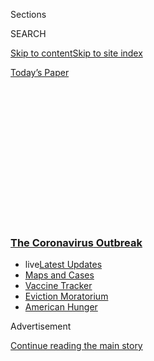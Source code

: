 <div id="app">

<div>

<div>

<div>

<div class="NYTAppHideMasthead css-1q2w90k e1suatyy0">

<div class="section css-ui9rw0 e1suatyy2">

<div class="css-eph4ug er09x8g0">

<div class="css-6n7j50">

</div>

<span class="css-1dv1kvn">Sections</span>

<div class="css-10488qs">

<span class="css-1dv1kvn">SEARCH</span>

</div>

[Skip to content](#site-content)[Skip to site
index](#site-index)

</div>

<div class="css-10698na e1huz5gh0">

</div>

</div>

<div id="masthead-bar-one" class="section hasLinks css-15hmgas e1csuq9d3">

<div class="css-uqyvli e1csuq9d0">

</div>

<div class="css-1uqjmks e1csuq9d1">

</div>

<div class="css-9e9ivx">

[](https://myaccount.nytimes3xbfgragh.onion/auth/login?response_type=cookie&client_id=vi)

</div>

<div class="css-1bvtpon e1csuq9d2">

[Today’s
Paper](https://www.nytimes3xbfgragh.onion/section/todayspaper)

</div>

</div>

</div>

</div>

<div data-aria-hidden="false">

<div id="site-content" data-role="main">

<div>

<div class="css-1aor85t" style="opacity:0.000000001;z-index:-1;visibility:hidden">

<div class="css-1hqnpie">

<div class="css-epjblv">

<span class="css-100wwgy">Eight Photographers’ Pictures From
Isolation</span>

</div>

<div class="css-k008qs">

<div class="css-o5pzib">

<span class="css-18z7m18"></span>

<div>

</div>

</div>

<span class="css-1n6z4y">https://nyti.ms/3aI8oww</span>

<div class="css-1705lsu">

<div class="css-4xjgmj">

<div class="css-4skfbu" data-role="toolbar" data-aria-label="Social Media Share buttons, Save button, and Comments Panel with current comment count" data-testid="share-tools">

  - 
  - 
  - 
  - 
    
    <div class="css-6n7j50">
    
    </div>

  - 

</div>

</div>

</div>

</div>

</div>

</div>

<div class="css-13pd83m">

<div class="css-l9svim">

### [<span class="css-pa1jbp"><span class="css-1rxm0ex">The Coronavirus</span><span class="css-1rxm0ex"> Outbreak</span></span>](https://www.nytimes3xbfgragh.onion/news-event/coronavirus?name=styln-coronavirus-national&region=TOP_BANNER&block=storyline_menu_recirc&action=click&pgtype=Article&impression_id=f7604420-f278-11ea-9a9f-018759a6103d&variant=undefined)

  - <span class="css-ousu42"><span class="css-12clwdu">live</span>[Latest
    Updates](https://www.nytimes3xbfgragh.onion/2020/09/08/world/covid-19-coronavirus.html?name=styln-coronavirus-national&region=TOP_BANNER&block=storyline_menu_recirc&action=click&pgtype=Article&impression_id=f7604421-f278-11ea-9a9f-018759a6103d&variant=undefined)</span>
  - <span class="css-ousu42">[Maps and
    Cases](https://www.nytimes3xbfgragh.onion/interactive/2020/us/coronavirus-us-cases.html?name=styln-coronavirus-national&region=TOP_BANNER&block=storyline_menu_recirc&action=click&pgtype=Article&impression_id=f7604422-f278-11ea-9a9f-018759a6103d&variant=undefined)</span>
  - <span class="css-ousu42">[Vaccine
    Tracker](https://www.nytimes3xbfgragh.onion/interactive/2020/science/coronavirus-vaccine-tracker.html?name=styln-coronavirus-national&region=TOP_BANNER&block=storyline_menu_recirc&action=click&pgtype=Article&impression_id=f7604423-f278-11ea-9a9f-018759a6103d&variant=undefined)</span>
  - <span class="css-ousu42">[Eviction
    Moratorium](https://www.nytimes3xbfgragh.onion/2020/09/02/your-money/eviction-moratorium-covid.html?name=styln-coronavirus-national&region=TOP_BANNER&block=storyline_menu_recirc&action=click&pgtype=Article&impression_id=f7604424-f278-11ea-9a9f-018759a6103d&variant=undefined)</span>
  - <span class="css-ousu42">[American
    Hunger](https://www.nytimes3xbfgragh.onion/interactive/2020/09/02/magazine/food-insecurity-hunger-us.html?name=styln-coronavirus-national&region=TOP_BANNER&block=storyline_menu_recirc&action=click&pgtype=Article&impression_id=f7606b30-f278-11ea-9a9f-018759a6103d&variant=undefined)</span>

</div>

</div>

<div id="top-wrapper" class="css-1sy8kpn">

<div id="top-slug" class="css-l9onyx">

Advertisement

</div>

[Continue reading the main
story](#after-top)

<div class="ad top-wrapper" style="text-align:center;height:100%;display:block;min-height:250px">

<div id="top" class="place-ad" data-position="top" data-size-key="top">

</div>

</div>

<div id="after-top">

</div>

</div>

<div>

<div id="sponsor-wrapper" class="css-1hyfx7x">

<div id="sponsor-slug" class="css-19vbshk">

Supported by

</div>

[Continue reading the main
story](#after-sponsor)

<div id="sponsor" class="ad sponsor-wrapper" style="text-align:center;height:100%;display:block">

</div>

<div id="after-sponsor">

</div>

</div>

<div class="css-186x18t">

</div>

<div class="css-1vkm6nb ehdk2mb0">

# Eight Photographers’ Pictures From Isolation

</div>

Joel Meyerowitz, Renée Cox, Asako Narahashi and more share visual
diaries of the present moment.

<div class="css-79elbk" data-testid="photoviewer-wrapper">

<div class="css-z3e15g" data-testid="photoviewer-wrapper-hidden">

</div>

<div class="css-1a48zt4 ehw59r15" data-testid="photoviewer-children">

![<span class="css-1l9o2ey e13ogyst0" data-aria-hidden="true">In the
recent weeks and months, the photographers whose work is shown here have
captured moments of connection and self-reflection, as well as evidence
of the enduring power of
nature.</span><span class="css-1nlbvxy e1z0qqy90" itemprop="copyrightHolder"><span class="css-1ly73wi e1tej78p0">Credit...</span><span><span>Clockwise
from top left: Renée Cox; Richard Mosse; Wayne Lawrence; © Asako
Narahashi; Domingo Milella; © Hitoshi Fugo, courtesy of Miyako Yoshinaga
Gallery; © Joel Meyerowitz, courtesy Howard Greenberg Gallery; Alec
Soth</span></span></span>](https://static01.graylady3jvrrxbe.onion/images/2020/04/17/t-magazine/art/17tmag-photog-project-slide-JNQA/17tmag-photog-project-slide-JNQA-articleLarge.jpg?quality=75&auto=webp&disable=upscale)

</div>

</div>

<div class="css-18e8msd">

<div class="css-vp77d3 epjyd6m0">

<div class="css-1baulvz">

By <span class="css-1baulvz last-byline" itemprop="name">Meara
Sharma</span>

</div>

</div>

  - 
    
    <div class="css-nv7ky2 e16638kd2">
    
    April 29,
    2020
    
    </div>

  - 
    
    <div class="css-4xjgmj">
    
    <div class="css-d8bdto" data-role="toolbar" data-aria-label="Social Media Share buttons, Save button, and Comments Panel with current comment count" data-testid="share-tools">
    
      - 
      - 
      - 
      - 
        
        <div class="css-6n7j50">
        
        </div>
    
      - 
    
    </div>
    
    </div>

</div>

</div>

<div class="section meteredContent css-1r7ky0e" name="articleBody" itemprop="articleBody">

<div class="css-1fanzo5 StoryBodyCompanionColumn">

<div class="css-53u6y8">

“Like a high-strung racehorse who needs extra weight in her saddle pad,
I like a handicap and relish the aesthetic challenge posed by the
limitations of the ordinary,” writes the photographer Sally Mann in her
memoir, “[Hold
Still](https://www.hachettebookgroup.com/titles/sally-mann/hold-still/9780316247757/)”
(2015). In our stilled, stalled time, her words ring especially true.
Here we all are, burdened by untold fears, forced to make do, to
essentialize, to improvise. And also, within all of this, to open our
eyes and attend to new possibilities.

Of course, attention is the linchpin of image-making, and so T asked a
number of photographers, many of whom typically derive inspiration from
the wider world, how they are approaching this newfound intimacy with
the ordinary, and to share what they have invented within it. Some
relayed mystical encounters with nature and the animal world: Domingo
Milella discovered ancient symbols on the rugged outskirts of Bari,
Italy; [Richard
Mosse](http://www.richardmosse.com/projects/incoming#home) communed with
the craggy topography of the Burren landscape in Ireland; [Asako
Narahashi](http://03fotos.com/asako-narahashi/), in Japan, found solace
alongside a rescued cat. On the Caribbean island of St. Kitts, [Wayne
Lawrence](http://waynelawrenceonline.com/) embraced proximity to family
and the lush surroundings, while in wintry Minnesota, [Alec
Soth](https://alecsoth.com/photography/) gave in to distance by
chronicling his neighborhood through a pair of binoculars, capturing the
feeling of being at once near and far, sheltered and susceptible.

</div>

</div>

<div>

</div>

<div class="css-1fanzo5 StoryBodyCompanionColumn">

<div class="css-53u6y8">

Others have found ongoing projects imbued with fresh relevance. For his
series “Chance and Necessity,” Hitoshi Fugo captured the drama and
beauty of everyday mishaps in his Tokyo kitchen. On the beaches of Long
Island, [Renée Cox](https://www.reneecox.org/) considered the
multiplicity of the self in this moment of collective inwardness. So,
too, did [Joel Meyerowitz](https://www.joelmeyerowitz.com/), who began a
daily ritual of self-portraiture at the start of the year, and for whom
the act of facing oneself honestly is a kind of celebration.

</div>

</div>

<div class="css-1fanzo5 StoryBodyCompanionColumn">

<div class="css-53u6y8">

Indeed, the wide-ranging images here acknowledge but don’t limit
themselves to melancholy; rather, they hold intrigue, affirmation and
even delight, reminding us that, as Meyerowitz says, photography is a
hopeful art form, an act of “saying yes,” of staying awake to the world
— which, as the pandemic continues to push us into retreat, is as
vital a task as ever.

*Quotes have been edited and condensed.*

-----

### <span>Joel Meyerowitz  
Pictures taken in London</span>

</div>

</div>

<div class="css-79elbk" data-testid="photoviewer-wrapper">

<div class="css-z3e15g" data-testid="photoviewer-wrapper-hidden">

</div>

<div class="css-1a48zt4 ehw59r15" data-testid="photoviewer-children">

![<span class="css-1l9o2ey e13ogyst0" data-aria-hidden="true">“March 23,
2020.”</span><span class="css-1nlbvxy e1z0qqy90" itemprop="copyrightHolder"><span class="css-1ly73wi e1tej78p0">Credit...</span><span>©
Joel Meyerowitz, courtesy of Howard Greenberg
Gallery</span></span>](https://static01.graylady3jvrrxbe.onion/images/2020/04/17/t-magazine/art/17tmag-photog-project-slide-XKNK/17tmag-photog-project-slide-XKNK-articleLarge.jpg?quality=75&auto=webp&disable=upscale)

</div>

</div>

<div class="css-1fanzo5 StoryBodyCompanionColumn">

<div class="css-53u6y8">

On New Year’s Day, I thought, “What could I do this year that would be a
challenge?” I’d never really done self-portraits, so I decided to take
one a day, every day, for a year. Most of the time, if you do a
self-portrait, you take one or two or 10. And very often people try to
make themselves look as attractive as can be. But I want to leave my ego
at the door and see myself at the age that I am, looking the way that I
look — I realize I’m not the dashing street photographer I once was. And
I’m trying to add risky components so that the work remains chancey and
even provocative. I want the picture to be somewhat out of control and
clumsy or rude or
careless.

</div>

</div>

<div class="css-79elbk" data-testid="photoviewer-wrapper">

<div class="css-z3e15g" data-testid="photoviewer-wrapper-hidden">

</div>

<div class="css-1a48zt4 ehw59r15" data-testid="photoviewer-children">

<div class="css-1xdhyk6 erfvjey0">

<span class="css-1ly73wi e1tej78p0">Image</span>

<div class="css-zjzyr8">

<div data-testid="lazyimage-container" style="height:257.77777777777777px">

</div>

</div>

</div>

<span class="css-1l9o2ey e13ogyst0" data-aria-hidden="true">“January 14,
2020.”</span><span class="css-1nlbvxy e1z0qqy90" itemprop="copyrightHolder"><span class="css-1ly73wi e1tej78p0">Credit...</span><span>©
Joel Meyerowitz, courtesy of Howard Greenberg Gallery</span></span>

</div>

</div>

<div class="css-1fanzo5 StoryBodyCompanionColumn">

<div class="css-53u6y8">

The Leicas I use have a 12-second timer, so you can set up the frame and
then live in it doing what you’re doing: chopping vegetables, dining
with someone, polishing your shoes, who knows. It’s as if I have a
live-in personal photographer doing a story on my life, but here the
camera is capturing all the moments that someone else couldn’t, like
when I’m in the shower, when I’m taking a bath with my wife. I find a
lot of the pictures I make are of me looking. Because that’s what my
life has been. In one photograph, I was lying on the floor doing my
stretches, and I looked up and saw a plaster circle on the ceiling. And
I thought, “Suppose the camera was where I am now, looking at me looking
up at that
circle.”

</div>

</div>

<div class="css-79elbk" data-testid="photoviewer-wrapper">

<div class="css-z3e15g" data-testid="photoviewer-wrapper-hidden">

</div>

<div class="css-1a48zt4 ehw59r15" data-testid="photoviewer-children">

<div class="css-1xdhyk6 erfvjey0">

<span class="css-1ly73wi e1tej78p0">Image</span>

<div class="css-zjzyr8">

<div data-testid="lazyimage-container" style="height:257.77777777777777px">

</div>

</div>

</div>

<span class="css-1l9o2ey e13ogyst0" data-aria-hidden="true">“March 3,
2020.”</span><span class="css-1nlbvxy e1z0qqy90" itemprop="copyrightHolder"><span class="css-1ly73wi e1tej78p0">Credit...</span><span>©
Joel Meyerowitz, courtesy of Howard Greenberg Gallery</span></span>

</div>

</div>

<div class="css-1fanzo5 StoryBodyCompanionColumn">

<div class="css-53u6y8">

When I started the project, I could work in crowds. But now, my cast of
characters is me, myself, and I … and my wife, Maggie. So that’s four of
us. And the question is how to keep it interesting, especially in a
small apartment. One of the pictures I made on the street while we were
taking a walk. I passed someone’s house and a flower was on the little
pedestal at the entranceway. I walked over and my shadow fell over it,
and the flower was where my heart
is.

</div>

</div>

<div class="css-79elbk" data-testid="photoviewer-wrapper">

<div class="css-z3e15g" data-testid="photoviewer-wrapper-hidden">

</div>

<div class="css-1a48zt4 ehw59r15" data-testid="photoviewer-children">

<div class="css-1xdhyk6 erfvjey0">

<span class="css-1ly73wi e1tej78p0">Image</span>

<div class="css-zjzyr8">

<div data-testid="lazyimage-container" style="height:257.77777777777777px">

</div>

</div>

</div>

<span class="css-1l9o2ey e13ogyst0" data-aria-hidden="true">“January 21,
2020.”</span><span class="css-1nlbvxy e1z0qqy90" itemprop="copyrightHolder"><span class="css-1ly73wi e1tej78p0">Credit...</span><span>©
Joel Meyerowitz, courtesy of Howard Greenberg Gallery</span></span>

</div>

</div>

<div class="css-1fanzo5 StoryBodyCompanionColumn">

<div class="css-53u6y8">

I’m 82 years old, and I’m in that vulnerable group. Plus, I have a
compromised respiratory system because after 9/11, I spent nine months
taking pictures at ground zero. Many painters start painting the four
seasons, or decaying fruit and flowers, in their later years. I’m
looking at themes of life, aging and death here — *this is what you look
like now, this is what you’re stuck with* — but trying to have fun
within the limitations. I’m willing to be the fool, in a sense, in my
own story line. Whatever comes to mind, I’ll try it. It’s actually very
optimistic. I’ve always felt that photography is a positive art form.
Every time I press a button on the camera, I’m saying yes to something I
saw, something that woke me up. Even in the face of disasters and
plagues, one has to look for the positive qualities that give us the
energy to
continue.

</div>

</div>

<div class="css-79elbk" data-testid="photoviewer-wrapper">

<div class="css-z3e15g" data-testid="photoviewer-wrapper-hidden">

</div>

<div class="css-1a48zt4 ehw59r15" data-testid="photoviewer-children">

<div class="css-1xdhyk6 erfvjey0">

<span class="css-1ly73wi e1tej78p0">Image</span>

<div class="css-zjzyr8">

<div data-testid="lazyimage-container" style="height:257.77777777777777px">

</div>

</div>

</div>

<span class="css-1l9o2ey e13ogyst0" data-aria-hidden="true">“March 31,
2020.”</span><span class="css-1nlbvxy e1z0qqy90" itemprop="copyrightHolder"><span class="css-1ly73wi e1tej78p0">Credit...</span><span>©
Joel Meyerowitz, courtesy of Howard Greenberg Gallery</span></span>

</div>

</div>

<div class="css-79elbk" data-testid="photoviewer-wrapper">

<div class="css-z3e15g" data-testid="photoviewer-wrapper-hidden">

</div>

<div class="css-1a48zt4 ehw59r15" data-testid="photoviewer-children">

<div class="css-1xdhyk6 erfvjey0">

<span class="css-1ly73wi e1tej78p0">Image</span>

<div class="css-zjzyr8">

<div data-testid="lazyimage-container" style="height:580px">

</div>

</div>

</div>

<span class="css-1l9o2ey e13ogyst0" data-aria-hidden="true">“April 3,
2020.”</span><span class="css-1nlbvxy e1z0qqy90" itemprop="copyrightHolder"><span class="css-1ly73wi e1tej78p0">Credit...</span><span>©
Joel Meyerowitz, courtesy of Howard Greenberg
Gallery</span></span>

</div>

</div>

<div class="css-1fanzo5 StoryBodyCompanionColumn">

<div class="css-53u6y8">

-----

</div>

</div>

<div class="css-1fanzo5 StoryBodyCompanionColumn">

<div class="css-53u6y8">

### <span>**Alec Soth**  
**Pictures taken in Minneapolis, Minn.**</span>

</div>

</div>

<div class="css-79elbk" data-testid="photoviewer-wrapper">

<div class="css-z3e15g" data-testid="photoviewer-wrapper-hidden">

</div>

<div class="css-1a48zt4 ehw59r15" data-testid="photoviewer-children">

<div class="css-1xdhyk6 erfvjey0">

<span class="css-1ly73wi e1tej78p0">Image</span>

<div class="css-zjzyr8">

<div data-testid="lazyimage-container" style="height:483.33333333333326px">

</div>

</div>

</div>

<span class="css-1l9o2ey e13ogyst0" data-aria-hidden="true">“Untitled.”</span><span class="css-1nlbvxy e1z0qqy90" itemprop="copyrightHolder"><span class="css-1ly73wi e1tej78p0">Credit...</span><span>Alec
Soth</span></span>

</div>

</div>

<div class="css-1fanzo5 StoryBodyCompanionColumn">

<div class="css-53u6y8">

I’m at home with two kids and my wife and many animals: two dogs, three
cats, an iguana and a hamster. I couldn’t pick up a real camera to take
pictures, because that felt too much like being a real photographer. I
didn’t want to give it that sense of authority. I was just kind of
overwhelmed, and I’m not a photographer who runs toward crisis. But I
had this memory of using binoculars on a safari a few years ago. I found
that looking through them renders space really beautifully — it makes
faraway things close but in a peculiar way. On a whim, I put my iPhone
up to the binoculars and started taking pictures. It’s clumsy and really
hard to do — the power of binoculars is not as strong as most telephoto
lenses on a camera — but I kind of enjoyed the game of
it.

</div>

</div>

<div class="css-79elbk" data-testid="photoviewer-wrapper">

<div class="css-z3e15g" data-testid="photoviewer-wrapper-hidden">

</div>

<div class="css-1a48zt4 ehw59r15" data-testid="photoviewer-children">

<div class="css-1xdhyk6 erfvjey0">

<span class="css-1ly73wi e1tej78p0">Image</span>

<div class="css-zjzyr8">

<div data-testid="lazyimage-container" style="height:483.33333333333326px">

</div>

</div>

</div>

<span class="css-1l9o2ey e13ogyst0" data-aria-hidden="true">“Untitled.”</span><span class="css-1nlbvxy e1z0qqy90" itemprop="copyrightHolder"><span class="css-1ly73wi e1tej78p0">Credit...</span><span>Alec
Soth</span></span>

</div>

</div>

<div class="css-1fanzo5 StoryBodyCompanionColumn">

<div class="css-53u6y8">

So I pulled out those same binoculars and drove around in the bubble of
my minivan looking for signs of life. Nowadays, it feels like everything
is seen through panes of glass. Binoculars have multiple layers of
glass, and I shot these pictures through the added layer on the iPhone,
as well as through the car windows. So, distance, distance,
distance.

</div>

</div>

<div class="css-a7yk8a e73j0it0">

<div class="css-1xdhyk6 erfvjey0">

<span class="css-1ly73wi e1tej78p0">Image</span>

<div class="css-zjzyr8">

<div data-testid="lazyimage-container" style="height:483.33333333333326px">

</div>

</div>

</div>

<span class="css-1l9o2ey e13ogyst0" data-aria-hidden="true">“Untitled.”</span><span class="css-1nlbvxy e1z0qqy90" itemprop="copyrightHolder"><span class="css-1ly73wi e1tej78p0">Credit...</span><span>Alec
Soth</span></span>

<div class="css-1xdhyk6 erfvjey0">

<span class="css-1ly73wi e1tej78p0">Image</span>

<div class="css-zjzyr8">

<div data-testid="lazyimage-container" style="height:483.33333333333326px">

</div>

</div>

</div>

<span class="css-1l9o2ey e13ogyst0" data-aria-hidden="true">“Untitled.”</span><span class="css-1nlbvxy e1z0qqy90" itemprop="copyrightHolder"><span class="css-1ly73wi e1tej78p0">Credit...</span><span>Alec
Soth</span></span>

</div>

<div class="css-1fanzo5 StoryBodyCompanionColumn">

<div class="css-53u6y8">

The picture of the house with the arched window has this lens
aberration. I like how the bubble’s colors are similar to those of the
fabric hanging in the window. It’s one of those beautiful accidents. The
very stalker-ish photo of the guy in the window was hard to do
technically, because of the binoculars and the low light and the need
for the guy to stay
still.

</div>

</div>

<div class="css-79elbk" data-testid="photoviewer-wrapper">

<div class="css-z3e15g" data-testid="photoviewer-wrapper-hidden">

</div>

<div class="css-1a48zt4 ehw59r15" data-testid="photoviewer-children">

<div class="css-1xdhyk6 erfvjey0">

<span class="css-1ly73wi e1tej78p0">Image</span>

<div class="css-zjzyr8">

<div data-testid="lazyimage-container" style="height:483.33333333333326px">

</div>

</div>

</div>

<span class="css-1l9o2ey e13ogyst0" data-aria-hidden="true">“Untitled.”</span><span class="css-1nlbvxy e1z0qqy90" itemprop="copyrightHolder"><span class="css-1ly73wi e1tej78p0">Credit...</span><span>Alec
Soth</span></span>

</div>

</div>

<div class="css-1fanzo5 StoryBodyCompanionColumn">

<div class="css-53u6y8">

My photography has always been about social distance, in a way. Social
awkwardness, social distance, all of those things. I’ve always thought
about this in terms of the lens, that this piece of glass is separating
me and protecting me in some ways from the world. The thing I’m trying
to process now relates to the larger ethical meaning of being a
photographer. I’m always conflicted about using people as fodder for my
artistic pursuits. And this idea of traveling great distances, driving
all over, using gas, flying places, and spreading things — is that
really the best way to be in the world? That’s partly why I admire
photographers who make work at home and teach us how to be observant of
our own lives. What will it mean for me to be an ethical photographer in
whatever new world comes out of
this?

<div id="NYT_MAIN_CONTENT_1_REGION" class="css-9tf9ac">

<div>

<div id="styln-covid-updates-world" class="section interactive-content interactive-size-medium css-1ftcdic">

<div class="css-17ih8de interactive-body">

<div id="styln-briefing-block" data-asset-id="QXJ0aWNsZTpueXQ6Ly9hcnRpY2xlLzczNDIwODc0LTQ1NGYtNTQ4Ny1hYzExLTM0Mzg2ODUxZDI3ZA==">

<div class="briefing-block-header-section">

# [Latest Updates: The Coronavirus Outbreak](https://www.nytimes3xbfgragh.onion/2020/09/08/world/covid-19-coronavirus.html?action=click&pgtype=Article&state=default&region=MAIN_CONTENT_1&context=storylines_live_updates)

<div class="briefing-block-ts">

Updated 2020-09-09T08:22:37.235Z

</div>

</div>

  - [AstraZeneca halts a vaccine trial to investigate a participant’s
    illness.](https://www.nytimes3xbfgragh.onion/2020/09/08/world/covid-19-coronavirus.html?action=click&pgtype=Article&state=default&region=MAIN_CONTENT_1&context=storylines_live_updates#link-313b443d)
  - [Facing a surge in cases, Britain plans to limit most gatherings to
    six
    people.](https://www.nytimes3xbfgragh.onion/2020/09/08/world/covid-19-coronavirus.html?action=click&pgtype=Article&state=default&region=MAIN_CONTENT_1&context=storylines_live_updates#link-4438dd7)
  - [Nine drugmakers pledge to thoroughly vet any coronavirus
    vaccine.](https://www.nytimes3xbfgragh.onion/2020/09/08/world/covid-19-coronavirus.html?action=click&pgtype=Article&state=default&region=MAIN_CONTENT_1&context=storylines_live_updates#link-679303d7)

<div class="briefing-block-footer">

<div class="briefing-block-footer-meta">

[See more
updates](https://www.nytimes3xbfgragh.onion/2020/09/08/world/covid-19-coronavirus.html?action=click&pgtype=Article&state=default&region=MAIN_CONTENT_1&context=storylines_live_updates)

</div>

<div class="briefing-block-briefinglinks">

<span>More live coverage:</span>
[Markets](https://www.nytimes3xbfgragh.onion/live/2020/09/08/business/stock-market-today-coronavirus?action=click&pgtype=Article&state=default&region=MAIN_CONTENT_1&context=storylines_live_updates)

</div>

</div>

</div>

</div>

</div>

</div>

</div>

-----

### <span>Renée Cox  
Pictures taken in and around Amagansett, N.Y.</span>

</div>

</div>

<div class="css-79elbk" data-testid="photoviewer-wrapper">

<div class="css-z3e15g" data-testid="photoviewer-wrapper-hidden">

</div>

<div class="css-1a48zt4 ehw59r15" data-testid="photoviewer-children">

<div class="css-1xdhyk6 erfvjey0">

<span class="css-1ly73wi e1tej78p0">Image</span>

<div class="css-zjzyr8">

<div data-testid="lazyimage-container" style="height:290px">

</div>

</div>

</div>

<span class="css-1l9o2ey e13ogyst0" data-aria-hidden="true">Day 10:
“Distorted
Self-Portrait.”</span><span class="css-1nlbvxy e1z0qqy90" itemprop="copyrightHolder"><span class="css-1ly73wi e1tej78p0">Credit...</span><span>Renée
Cox</span></span>

</div>

</div>

<div class="css-1fanzo5 StoryBodyCompanionColumn">

<div class="css-53u6y8">

My house on Long Island is in the woods, and I’m seeing vitality: giant
wild turkeys in abundance, deer in herds who just don’t care. Nature
takes back very
quickly.

</div>

</div>

<div class="css-79elbk" data-testid="photoviewer-wrapper">

<div class="css-z3e15g" data-testid="photoviewer-wrapper-hidden">

</div>

<div class="css-1a48zt4 ehw59r15" data-testid="photoviewer-children">

<div class="css-1xdhyk6 erfvjey0">

<span class="css-1ly73wi e1tej78p0">Image</span>

<div class="css-zjzyr8">

<div data-testid="lazyimage-container" style="height:320.9333333333333px">

</div>

</div>

</div>

<span class="css-1l9o2ey e13ogyst0" data-aria-hidden="true">Day 1: ”Me
Myself &
I.”</span><span class="css-1nlbvxy e1z0qqy90" itemprop="copyrightHolder"><span class="css-1ly73wi e1tej78p0">Credit...</span><span>Renée
Cox</span></span>

</div>

</div>

<div class="css-1fanzo5 StoryBodyCompanionColumn">

<div class="css-53u6y8">

With these photos, I was following a self-portraiture assignment I gave
to my students. I think this is a time when you can really explore
yourself, because you’re not going to be setting up shoots; you’re not
going to be working with other people. And that’s what I’ve been doing.
Being an artist has been my solace; it provides me with a certain degree
of therapy. I’m in my house with my family, but I can still get in my
car and drive to the lighthouse, take photographs on the beach. I might
see one other
person.

</div>

</div>

<div class="css-a7yk8a e73j0it0">

<div class="css-1xdhyk6 erfvjey0">

<span class="css-1ly73wi e1tej78p0">Image</span>

<div class="css-zjzyr8">

<div data-testid="lazyimage-container" style="height:515.5555555555555px">

</div>

</div>

</div>

<span class="css-1l9o2ey e13ogyst0" data-aria-hidden="true">Day 5:
“Shadmoor Tall
Grass.”</span><span class="css-1nlbvxy e1z0qqy90" itemprop="copyrightHolder"><span class="css-1ly73wi e1tej78p0">Credit...</span><span>Renée
Cox</span></span>

<div class="css-1xdhyk6 erfvjey0">

<span class="css-1ly73wi e1tej78p0">Image</span>

<div class="css-zjzyr8">

<div data-testid="lazyimage-container" style="height:515.5555555555555px">

</div>

</div>

</div>

<span class="css-1l9o2ey e13ogyst0" data-aria-hidden="true">Day 6:
“Lines in
Bath.”</span><span class="css-1nlbvxy e1z0qqy90" itemprop="copyrightHolder"><span class="css-1ly73wi e1tej78p0">Credit...</span><span>Renée
Cox</span></span>

</div>

<div class="css-1fanzo5 StoryBodyCompanionColumn">

<div class="css-53u6y8">

“Self-Portrait Rocks” was me in Montauk alone. It’s a composite, a
meditation. I was feeling almost buried, asking myself, “OK, what’s
next? ** How long are we here?” “Me, Myself & I” was initially shot in
the city, and then I manipulated it after coming out here. In my studio,
I’ve placed two mirrors at a 70-degree angle — an old photo carnival
trick. The image is a séance of sorts that draws on spirit photography
from the late 1800s. I was thinking about the idea of solitude but also
the question: Are we ever really alone? I hear people saying, “I’m
bored, I’m bored,” and I think, “It’s because you’re bored with
yourself.” You’ve got to learn to love yourself, to have a conversation
with
yourself.

</div>

</div>

<div class="css-a7yk8a e73j0it0">

<div class="css-1xdhyk6 erfvjey0">

<span class="css-1ly73wi e1tej78p0">Image</span>

<div class="css-zjzyr8">

<div data-testid="lazyimage-container" style="height:483.33333333333326px">

</div>

</div>

</div>

<span class="css-1l9o2ey e13ogyst0" data-aria-hidden="true">Day 11:
“Self-Portrait
Rocks.”</span><span class="css-1nlbvxy e1z0qqy90" itemprop="copyrightHolder"><span class="css-1ly73wi e1tej78p0">Credit...</span><span>Renée
Cox</span></span>

<div class="css-1xdhyk6 erfvjey0">

<span class="css-1ly73wi e1tej78p0">Image</span>

<div class="css-zjzyr8">

<div data-testid="lazyimage-container" style="height:483.33333333333326px">

</div>

</div>

</div>

<span class="css-1l9o2ey e13ogyst0" data-aria-hidden="true">Day 25:
“Covid-19 Neon
Self-Portrait.”</span><span class="css-1nlbvxy e1z0qqy90" itemprop="copyrightHolder"><span class="css-1ly73wi e1tej78p0">Credit...</span><span>Renée
Cox</span></span>

</div>

<div class="css-1fanzo5 StoryBodyCompanionColumn">

<div class="css-53u6y8">

“Covid-19 Neon Self-Portrait” is another composite. Once you start going
down this path of looking within, then hopefully some light gets shed.
I’m trying to be grounded in the present moment. As we get further
into the pandemic, that becomes a part of the message: Deal with this
now, as opposed to thinking about when it’s going to be over, or when
you can get back to what you were doing before. For all the control
freaks of the world, it must be pure hell, but I think the lesson to be
learned is: Wait a second, maybe give up that control. And what kind of
control are you seeking
anyway?

<div id="NYT_MAIN_CONTENT_2_REGION" class="css-9tf9ac">

<div>

</div>

</div>

-----

### <span>**Domingo Milella**  
**Pictures taken in Bari, Italy**</span>

</div>

</div>

<div class="css-79elbk" data-testid="photoviewer-wrapper">

<div class="css-z3e15g" data-testid="photoviewer-wrapper-hidden">

</div>

<div class="css-1a48zt4 ehw59r15" data-testid="photoviewer-children">

<div class="css-1xdhyk6 erfvjey0">

<span class="css-1ly73wi e1tej78p0">Image</span>

<div class="css-zjzyr8">

<div data-testid="lazyimage-container" style="height:290px">

</div>

</div>

</div>

<span class="css-1l9o2ey e13ogyst0" data-aria-hidden="true">“Untitled.”</span><span class="css-1nlbvxy e1z0qqy90" itemprop="copyrightHolder"><span class="css-1ly73wi e1tej78p0">Credit...</span><span>Domingo
Milella</span></span>

</div>

</div>

<div class="css-1fanzo5 StoryBodyCompanionColumn">

<div class="css-53u6y8">

This crisis feels like an archetypal call from the forest, the animals,
the place we inhabit. It is a very deeply ecological crisis, and I don’t
think we can separate the virus from what we’ve been doing in the
industrial age. If we keep talking about stock markets, I think we will
have failed to understand. The words “economic,” “ecological” and
“ecosystemic” all lead back to the Greek word *oikonomos*, and the
idea of home, the rules of the house. Perhaps, while confined, we can
rethink how the earth is also our home. And it’s not a private home but
a collective
one.

</div>

</div>

<div class="css-79elbk" data-testid="photoviewer-wrapper">

<div class="css-z3e15g" data-testid="photoviewer-wrapper-hidden">

</div>

<div class="css-1a48zt4 ehw59r15" data-testid="photoviewer-children">

<div class="css-1xdhyk6 erfvjey0">

<span class="css-1ly73wi e1tej78p0">Image</span>

<div class="css-zjzyr8">

<div data-testid="lazyimage-container" style="height:290px">

</div>

</div>

</div>

<span class="css-1l9o2ey e13ogyst0" data-aria-hidden="true">“Untitled.”</span><span class="css-1nlbvxy e1z0qqy90" itemprop="copyrightHolder"><span class="css-1ly73wi e1tej78p0">Credit...</span><span>Domingo
Milella</span></span>

</div>

</div>

<div class="css-1fanzo5 StoryBodyCompanionColumn">

<div class="css-53u6y8">

The virus, too, is that rare thing that puts us all in front of a
similar event. I think this is very powerful; there is something
religious about it, even. There are days I’m desperate and want to cry,
and others when I see the possibilities for harmony and for beauty and
art. I usually work with my big black box camera and camera obscura and
do not share images taken on my phone, as these were. But the moment of
crisis made me feel as though I had permission to focus on quotidian
elements. I’ve been in this suburban tower, which was built by my uncle
and is where I grew up, for 40 days already. My whole family is here, on
different levels — I’m on the 13th floor, my parents are on the 12th, my
cousin is on the 11th. Down below is a Pasolini-looking countryside,
with views of project housing, the Adriatic Sea, villas from the 1700s,
bunkers from World War II, olive trees, a railway and some junk from
previous
buildings.

</div>

</div>

<div class="css-79elbk" data-testid="photoviewer-wrapper">

<div class="css-z3e15g" data-testid="photoviewer-wrapper-hidden">

</div>

<div class="css-1a48zt4 ehw59r15" data-testid="photoviewer-children">

<div class="css-1xdhyk6 erfvjey0">

<span class="css-1ly73wi e1tej78p0">Image</span>

<div class="css-zjzyr8">

<div data-testid="lazyimage-container" style="height:290px">

</div>

</div>

</div>

<span class="css-1l9o2ey e13ogyst0" data-aria-hidden="true">“Untitled.”</span><span class="css-1nlbvxy e1z0qqy90" itemprop="copyrightHolder"><span class="css-1ly73wi e1tej78p0">Credit...</span><span>Domingo
Milella</span></span>

</div>

</div>

<div class="css-1fanzo5 StoryBodyCompanionColumn">

<div class="css-53u6y8">

The pictures I made are about being confined but also about being
resourceful in the way of a child, about looking at things with purity
and listening to the wind. Now, we have to re-challenge our imagination.
I took some pictures of a fig tree and some leaves. One day, on my way
to the tree, I met a very big black snake. It so happens that the night
before, I had taken out a skin of a different snake that I had in a
little box in my apartment. I put the skin next to a little puff of
white feather that had fallen off one of the peregrine falcons flying
by. I told my friend about all of this, and they sent me a picture from
the Middle Ages of Adam, Eve and a fig tree with a big snake wrapped
around it. Sometimes, when you stop and take time to meet a snake or
follow the flight of a falcon, something magical starts to
happen.

</div>

</div>

<div class="css-79elbk" data-testid="photoviewer-wrapper">

<div class="css-z3e15g" data-testid="photoviewer-wrapper-hidden">

</div>

<div class="css-1a48zt4 ehw59r15" data-testid="photoviewer-children">

<div class="css-1xdhyk6 erfvjey0">

<span class="css-1ly73wi e1tej78p0">Image</span>

<div class="css-zjzyr8">

<div data-testid="lazyimage-container" style="height:290px">

</div>

</div>

</div>

<span class="css-1l9o2ey e13ogyst0" data-aria-hidden="true">“Untitled.”</span><span class="css-1nlbvxy e1z0qqy90" itemprop="copyrightHolder"><span class="css-1ly73wi e1tej78p0">Credit...</span><span>Domingo
Milella</span></span>

</div>

</div>

<div class="css-79elbk" data-testid="photoviewer-wrapper">

<div class="css-z3e15g" data-testid="photoviewer-wrapper-hidden">

</div>

<div class="css-1a48zt4 ehw59r15" data-testid="photoviewer-children">

<div class="css-1xdhyk6 erfvjey0">

<span class="css-1ly73wi e1tej78p0">Image</span>

<div class="css-zjzyr8">

<div data-testid="lazyimage-container" style="height:290px">

</div>

</div>

</div>

<span class="css-1l9o2ey e13ogyst0" data-aria-hidden="true">“Untitled.”</span><span class="css-1nlbvxy e1z0qqy90" itemprop="copyrightHolder"><span class="css-1ly73wi e1tej78p0">Credit...</span><span>Domingo
Milella</span></span>

</div>

</div>

<div class="css-1fanzo5 StoryBodyCompanionColumn">

<div class="css-53u6y8">

-----

</div>

</div>

<div class="css-1fanzo5 StoryBodyCompanionColumn">

<div class="css-53u6y8">

### <span>**Hitoshi Fugo**  
**Pictures taken in Tokyo**</span>

</div>

</div>

<div class="css-a7yk8a e73j0it0">

<div class="css-1xdhyk6 erfvjey0">

<span class="css-1ly73wi e1tej78p0">Image</span>

<div class="css-zjzyr8">

<div data-testid="lazyimage-container" style="height:579.3555555555556px">

</div>

</div>

</div>

<span class="css-1l9o2ey e13ogyst0" data-aria-hidden="true">“Chance and
Necessity
09.”</span><span class="css-1nlbvxy e1z0qqy90" itemprop="copyrightHolder"><span class="css-1ly73wi e1tej78p0">Credit...</span><span>©
Hitoshi Fugo, courtesy of Miyako Yoshinaga
gallery</span></span>

<div class="css-1xdhyk6 erfvjey0">

<span class="css-1ly73wi e1tej78p0">Image</span>

<div class="css-zjzyr8">

<div data-testid="lazyimage-container" style="height:579.3555555555556px">

</div>

</div>

</div>

<span class="css-1l9o2ey e13ogyst0" data-aria-hidden="true">“Chance and
Necessity
10.”</span><span class="css-1nlbvxy e1z0qqy90" itemprop="copyrightHolder"><span class="css-1ly73wi e1tej78p0">Credit...</span><span>©
Hitoshi Fugo, courtesy of Miyako Yoshinaga gallery</span></span>

</div>

<div class="css-1fanzo5 StoryBodyCompanionColumn">

<div class="css-53u6y8">

This series, “Chance and Necessity,” came out of two incidents I had in
the kitchen of my home in Tokyo about a year ago. I attempted to toast
leftover dumpling dough wrappers to transform them into croutons for
salad. However, I kept them in my toaster too long and ended up burning
them thoroughly. Then, I caught my breath at the radiant, black charred
wrappers. Another time, I dropped a bunch of very thin dry somen
noodles, and they scattered on the kitchen floor. They created a
stunning, unexpected image of overlapping straight lines. These moments
led me to start a new photographic series, which includes these pictures
I made in the last couple of weeks, during the
quarantine.

</div>

</div>

<div class="css-a7yk8a e73j0it0">

<div class="css-1xdhyk6 erfvjey0">

<span class="css-1ly73wi e1tej78p0">Image</span>

<div class="css-zjzyr8">

<div data-testid="lazyimage-container" style="height:579.3555555555556px">

</div>

</div>

</div>

<span class="css-1l9o2ey e13ogyst0" data-aria-hidden="true">“Chance and
Necessity
11.”</span><span class="css-1nlbvxy e1z0qqy90" itemprop="copyrightHolder"><span class="css-1ly73wi e1tej78p0">Credit...</span><span>©
Hitoshi Fugo, courtesy of Miyako Yoshinaga
gallery</span></span>

<div class="css-1xdhyk6 erfvjey0">

<span class="css-1ly73wi e1tej78p0">Image</span>

<div class="css-zjzyr8">

<div data-testid="lazyimage-container" style="height:579.3555555555556px">

</div>

</div>

</div>

<span class="css-1l9o2ey e13ogyst0" data-aria-hidden="true">“Chance and
Necessity
13.”</span><span class="css-1nlbvxy e1z0qqy90" itemprop="copyrightHolder"><span class="css-1ly73wi e1tej78p0">Credit...</span><span>©
Hitoshi Fugo, courtesy of Miyako Yoshinaga gallery</span></span>

</div>

<div class="css-1fanzo5 StoryBodyCompanionColumn">

<div class="css-53u6y8">

This theme of chance and necessity is something I have long been
interested in, but the timeliness now is miraculous. It’s about using
what you have. What I’m creating is a consequence of the collaboration
between chance and the photographer. The artwork is not the black
charred wrappers or scattered noodles themselves; it is the photographic
images that
emerge.

</div>

</div>

<div class="css-a7yk8a e73j0it0">

<div class="css-1xdhyk6 erfvjey0">

<span class="css-1ly73wi e1tej78p0">Image</span>

<div class="css-zjzyr8">

<div data-testid="lazyimage-container" style="height:579.3555555555556px">

</div>

</div>

</div>

<span class="css-1l9o2ey e13ogyst0" data-aria-hidden="true">“Chance and
Necessity
14.”</span><span class="css-1nlbvxy e1z0qqy90" itemprop="copyrightHolder"><span class="css-1ly73wi e1tej78p0">Credit...</span><span>©
Hitoshi Fugo, courtesy of Miyako Yoshinaga
gallery</span></span>

<div class="css-1xdhyk6 erfvjey0">

<span class="css-1ly73wi e1tej78p0">Image</span>

<div class="css-zjzyr8">

<div data-testid="lazyimage-container" style="height:579.3555555555556px">

</div>

</div>

</div>

<span class="css-1l9o2ey e13ogyst0" data-aria-hidden="true">“Chance and
Necessity
12.”</span><span class="css-1nlbvxy e1z0qqy90" itemprop="copyrightHolder"><span class="css-1ly73wi e1tej78p0">Credit...</span><span>©
Hitoshi Fugo, courtesy of Miyako Yoshinaga gallery</span></span>

</div>

<div class="css-1fanzo5 StoryBodyCompanionColumn">

<div class="css-53u6y8">

Now, we are experiencing fear of something not visible. We last had that
during the Fukushima nuclear disaster nine years ago. We didn’t know
what it would be like the next day, or the next week, and we were also
scared by something we could not see. People tend to think that
photographers take pictures of things that you can see, but I’m now
realizing that it might be more important to express the opposite, what
is *not*
seeable.

<div id="NYT_MAIN_CONTENT_3_REGION" class="css-9tf9ac">

<div>

<div id="styln-prism-freeform-1594220623585" class="section interactive-content interactive-size-medium css-1ftcdic">

<div class="css-17ih8de interactive-body">

<div id="prism-freeform-block-62914" class="css-19mumt8" data-role="complementary" data-storyline="The Coronavirus Outbreak" data-truncated="true" tabindex="0">

<div class="css-a8d9oz">

<div class="css-eb027h">

[](https://www.nytimes3xbfgragh.onion/news-event/coronavirus?action=click&pgtype=Article&state=default&region=MAIN_CONTENT_3&context=storylines_faq)

### The Coronavirus Outbreak ›

#### Frequently Asked Questions

Updated September 4, 2020

  - #### What are the symptoms of coronavirus?
    
      - In the beginning, the coronavirus [seemed like it was primarily
        a respiratory
        illness](https://www.nytimes3xbfgragh.onion/article/coronavirus-facts-history.html?action=click&pgtype=Article&state=default&region=MAIN_CONTENT_3&context=storylines_faq#link-6817bab5) —
        many patients had fever and chills, were weak and tired, and
        coughed a lot, though some people don’t show many symptoms at
        all. Those who seemed sickest had pneumonia or acute respiratory
        distress syndrome and received supplemental oxygen. By now,
        doctors have identified many more symptoms and syndromes. In
        April, [the C.D.C. added to the list of early
        signs](https://www.nytimes3xbfgragh.onion/2020/04/27/health/coronavirus-symptoms-cdc.html?action=click&pgtype=Article&state=default&region=MAIN_CONTENT_3&context=storylines_faq) sore
        throat, fever, chills and muscle aches. Gastrointestinal upset,
        such as diarrhea and nausea, has also been observed. Another
        telltale sign of infection may be a sudden, profound diminution
        of one’s [sense of smell and
        taste.](https://www.nytimes3xbfgragh.onion/2020/03/22/health/coronavirus-symptoms-smell-taste.html?action=click&pgtype=Article&state=default&region=MAIN_CONTENT_3&context=storylines_faq) Teenagers
        and young adults in some cases have developed painful red and
        purple lesions on their fingers and toes — nicknamed “Covid toe”
        — but few other serious symptoms.

  - #### Why is it safer to spend time together outside?
    
      - [Outdoor
        gatherings](https://www.nytimes3xbfgragh.onion/2020/05/15/us/coronavirus-what-to-do-outside.html?action=click&pgtype=Article&state=default&region=MAIN_CONTENT_3&context=storylines_faq) lower
        risk because wind disperses viral droplets, and sunlight can
        kill some of the virus. Open spaces prevent the virus from
        building up in concentrated amounts and being inhaled, which can
        happen when infected people exhale in a confined space for long
        stretches of time, said Dr. Julian W. Tang, a virologist at the
        University of Leicester.

  - #### Why does standing six feet away from others help?
    
      - The coronavirus spreads primarily through droplets from your
        mouth and nose, especially when you cough or sneeze. The C.D.C.,
        one of the organizations using that measure, [bases its
        recommendation of six
        feet](https://www.nytimes3xbfgragh.onion/2020/04/14/health/coronavirus-six-feet.html?action=click&pgtype=Article&state=default&region=MAIN_CONTENT_3&context=storylines_faq) on
        the idea that most large droplets that people expel when they
        cough or sneeze will fall to the ground within six feet. But six
        feet has never been a magic number that guarantees complete
        protection. Sneezes, for instance, can launch droplets a lot
        farther than six feet, [according to a recent
        study](https://jamanetwork.com/journals/jama/fullarticle/2763852).
        It's a rule of thumb: You should be safest standing six feet
        apart outside, especially when it's windy. But keep a mask on at
        all times, even when you think you’re far enough apart.

  - #### I have antibodies. Am I now immune?
    
      - As of right now,[ that seems likely, for at least several
        months.](https://www.nytimes3xbfgragh.onion/2020/07/22/health/covid-antibodies-herd-immunity.html?action=click&pgtype=Article&state=default&region=MAIN_CONTENT_3&context=storylines_faq) There
        have been frightening accounts of people suffering what seems to
        be a second bout of Covid-19. But experts say these patients may
        have a drawn-out course of infection, with the virus taking a
        slow toll weeks to months after initial exposure. People
        infected with the coronavirus typically
        [produce](https://www.nature.com/articles/s41586-020-2456-9) immune
        molecules called antibodies, which are [protective proteins made
        in response to an
        infection](https://www.nytimes3xbfgragh.onion/2020/05/07/health/coronavirus-antibody-prevalence.html?action=click&pgtype=Article&state=default&region=MAIN_CONTENT_3&context=storylines_faq)[.
        These antibodies
        may](https://www.nytimes3xbfgragh.onion/2020/05/07/health/coronavirus-antibody-prevalence.html?action=click&pgtype=Article&state=default&region=MAIN_CONTENT_3&context=storylines_faq) last
        in the body [only two to three
        months](https://www.nature.com/articles/s41591-020-0965-6),
        which may seem worrisome, but that’s perfectly normal after an
        acute infection subsides, said Dr. Michael Mina, an immunologist
        at Harvard University. It may be possible to get the coronavirus
        again, but it’s highly unlikely that it would be possible in a
        short window of time from initial infection or make people
        sicker the second time.

  - #### What are my rights if I am worried about going back to work?
    
      - Employers have to provide [a safe
        workplace](https://www.osha.gov/SLTC/covid-19/standards.html) with
        policies that protect everyone equally. [And if one of your
        co-workers tests positive for the coronavirus, the
        C.D.C.](https://www.nytimes3xbfgragh.onion/article/coronavirus-money-unemployment.html?action=click&pgtype=Article&state=default&region=MAIN_CONTENT_3&context=storylines_faq) has
        said that [employers should tell their
        employees](https://www.cdc.gov/coronavirus/2019-ncov/community/guidance-business-response.html) --
        without giving you the sick employee’s name -- that they may
        have been exposed to the
virus.

<div id="styln-survey-component-62914" class="styln-survey-component" data-surveyname="faq" data-surveystoryline="coronavirus">

</div>

</div>

<div class="css-6mllg9">

</div>

<div class="css-pmm6ed">

<span class="css-5gimkt"></span>

</div>

</div>

</div>

</div>

</div>

</div>

</div>

-----

</div>

</div>

<div class="css-1fanzo5 StoryBodyCompanionColumn">

<div class="css-53u6y8">

### <span>**Asako Narahashi**  
**Pictures taken in Tokyo**</span>

</div>

</div>

<div class="css-79elbk" data-testid="photoviewer-wrapper">

<div class="css-z3e15g" data-testid="photoviewer-wrapper-hidden">

</div>

<div class="css-1a48zt4 ehw59r15" data-testid="photoviewer-children">

<div class="css-1xdhyk6 erfvjey0">

<span class="css-1ly73wi e1tej78p0">Image</span>

<div class="css-zjzyr8">

<div data-testid="lazyimage-container" style="height:257.77777777777777px">

</div>

</div>

</div>

<span class="css-1l9o2ey e13ogyst0" data-aria-hidden="true">“Untitled.”</span><span class="css-1nlbvxy e1z0qqy90" itemprop="copyrightHolder"><span class="css-1ly73wi e1tej78p0">Credit...</span><span>©
Asako Narahashi</span></span>

</div>

</div>

<div class="css-1fanzo5 StoryBodyCompanionColumn">

<div class="css-53u6y8">

Faced with such a nightmarish world, every morning I wake up and I feel
shocked that it isn’t a dream. At the same time, I feel angry about the
Japanese government’s slow and almost cunning response to the situation,
as well as about the insufficient information. I don’t want to die under
the current administration. So, I’m trying to stay alive and live my
daily life attentively and
respectfully.

</div>

</div>

<div class="css-79elbk" data-testid="photoviewer-wrapper">

<div class="css-z3e15g" data-testid="photoviewer-wrapper-hidden">

</div>

<div class="css-1a48zt4 ehw59r15" data-testid="photoviewer-children">

<div class="css-1xdhyk6 erfvjey0">

<span class="css-1ly73wi e1tej78p0">Image</span>

<div class="css-zjzyr8">

<div data-testid="lazyimage-container" style="height:257.77777777777777px">

</div>

</div>

</div>

<span class="css-1l9o2ey e13ogyst0" data-aria-hidden="true">“Untitled.”</span><span class="css-1nlbvxy e1z0qqy90" itemprop="copyrightHolder"><span class="css-1ly73wi e1tej78p0">Credit...</span><span>©
Asako Narahashi</span></span>

</div>

</div>

<div class="css-1fanzo5 StoryBodyCompanionColumn">

<div class="css-53u6y8">

My outdoor shooting activities have been suspended. But the
self-quarantine situation has given me an opportunity to look at things
that I hadn’t shot much in the past, apart from the context of my usual
work. I don’t think everything will ever go back to the way it was, so I
think my work will also change
naturally.

</div>

</div>

<div class="css-79elbk" data-testid="photoviewer-wrapper">

<div class="css-z3e15g" data-testid="photoviewer-wrapper-hidden">

</div>

<div class="css-1a48zt4 ehw59r15" data-testid="photoviewer-children">

<div class="css-1xdhyk6 erfvjey0">

<span class="css-1ly73wi e1tej78p0">Image</span>

<div class="css-zjzyr8">

<div data-testid="lazyimage-container" style="height:257.77777777777777px">

</div>

</div>

</div>

<span class="css-1l9o2ey e13ogyst0" data-aria-hidden="true">“Untitled.”</span><span class="css-1nlbvxy e1z0qqy90" itemprop="copyrightHolder"><span class="css-1ly73wi e1tej78p0">Credit...</span><span>©
Asako Narahashi</span></span>

</div>

</div>

<div class="css-1fanzo5 StoryBodyCompanionColumn">

<div class="css-53u6y8">

I got this cat from a shelter for rescues last summer, and I’m keeping
him indoors. I’ve been shooting him since I took him in — the pictures
here are part of the series “Yabusaka” (2020), Yabusaka being the cat’s
name. He has nowhere to go but our cramped living room and the sunroom
next to it. I still can’t touch him because he seems to have been
severely abused during his time as a stray. The social distance between
us is too
far.

</div>

</div>

<div class="css-79elbk" data-testid="photoviewer-wrapper">

<div class="css-z3e15g" data-testid="photoviewer-wrapper-hidden">

</div>

<div class="css-1a48zt4 ehw59r15" data-testid="photoviewer-children">

<div class="css-1xdhyk6 erfvjey0">

<span class="css-1ly73wi e1tej78p0">Image</span>

<div class="css-zjzyr8">

<div data-testid="lazyimage-container" style="height:257.77777777777777px">

</div>

</div>

</div>

<span class="css-1l9o2ey e13ogyst0" data-aria-hidden="true">“Untitled.”</span><span class="css-1nlbvxy e1z0qqy90" itemprop="copyrightHolder"><span class="css-1ly73wi e1tej78p0">Credit...</span><span>©
Asako Narahashi</span></span>

</div>

</div>

<div class="css-1fanzo5 StoryBodyCompanionColumn">

<div class="css-53u6y8">

However, over the last two months, I feel we are gradually sharing the
same space and time more than ever before. Looking at him, I’m able to
forget about everything, if only for a short while. Thanks to this cat,
I feel like I’m being
saved.

</div>

</div>

<div class="css-79elbk" data-testid="photoviewer-wrapper">

<div class="css-z3e15g" data-testid="photoviewer-wrapper-hidden">

</div>

<div class="css-1a48zt4 ehw59r15" data-testid="photoviewer-children">

<div class="css-1xdhyk6 erfvjey0">

<span class="css-1ly73wi e1tej78p0">Image</span>

<div class="css-zjzyr8">

<div data-testid="lazyimage-container" style="height:257.77777777777777px">

</div>

</div>

</div>

<span class="css-1l9o2ey e13ogyst0" data-aria-hidden="true">“Untitled.”</span><span class="css-1nlbvxy e1z0qqy90" itemprop="copyrightHolder"><span class="css-1ly73wi e1tej78p0">Credit...</span><span>©
Asako Narahashi</span></span>

</div>

</div>

<div class="css-1fanzo5 StoryBodyCompanionColumn">

<div class="css-53u6y8">

-----

### <span>Richard Mosse  
Pictures taken in the Burren National Park, Ireland</span>

</div>

</div>

<div class="css-79elbk" data-testid="photoviewer-wrapper">

<div class="css-z3e15g" data-testid="photoviewer-wrapper-hidden">

</div>

<div class="css-1a48zt4 ehw59r15" data-testid="photoviewer-children">

<div class="css-1xdhyk6 erfvjey0">

<span class="css-1ly73wi e1tej78p0">Image</span>

<div class="css-zjzyr8">

<div data-testid="lazyimage-container" style="height:290px">

</div>

</div>

</div>

<span class="css-1l9o2ey e13ogyst0" data-aria-hidden="true">“Mullaghmore
I.”</span><span class="css-1nlbvxy e1z0qqy90" itemprop="copyrightHolder"><span class="css-1ly73wi e1tej78p0">Credit...</span><span>Richard
Mosse</span></span>

</div>

</div>

<div class="css-1fanzo5 StoryBodyCompanionColumn">

<div class="css-53u6y8">

I have always thought that wandering through the hills and the fractured
limestone strata of the Burren landscape feels something like mapping
the striations of one’s own mind. This is a land of texture, and it
often takes some concentration on the ground in front of you not to trip
up or fall into any of the “clints” or “grikes,” the furrowed
delineations created by millions of years of rain erosion. One must
remain focused on each step and absorbed in the present moment. This
helps distill the mind. As a photographer and as a walker, I see this
landscape inwardly, as an expression of layers of thought that become
especially evident after prolonged periods of isolation. I tried to
capture that in this mini-series, as it has been important to me.
Isolation, I’ve found, can be
centering.

</div>

</div>

<div class="css-79elbk" data-testid="photoviewer-wrapper">

<div class="css-z3e15g" data-testid="photoviewer-wrapper-hidden">

</div>

<div class="css-1a48zt4 ehw59r15" data-testid="photoviewer-children">

<div class="css-1xdhyk6 erfvjey0">

<span class="css-1ly73wi e1tej78p0">Image</span>

<div class="css-zjzyr8">

<div data-testid="lazyimage-container" style="height:288.71111111111117px">

</div>

</div>

</div>

<span class="css-1l9o2ey e13ogyst0" data-aria-hidden="true">“Mullaghmore
II.”</span><span class="css-1nlbvxy e1z0qqy90" itemprop="copyrightHolder"><span class="css-1ly73wi e1tej78p0">Credit...</span><span>Richard
Mosse</span></span>

</div>

</div>

<div class="css-1fanzo5 StoryBodyCompanionColumn">

<div class="css-53u6y8">

One of the photos shows a rag tree, which is an ancient practice in
Ireland that descends from pagan times. It is a kind of shamanic site
where people come to be healed. Those with illness and ailments will
make a pilgrimage to the site, bringing some old rag or memento that
represents their sickness and tie it to the rag tree. Doing so is said
to heal the malady, if not physically then in some spiritual way. When
Christianity arrived in Ireland in the Dark Ages, the church
appropriated this practice, and so these sites have survived and are
still popular. The spring bubbling from the rocks beneath this tree is
considered a source of holy water — it’s known locally as a holy well —
and there are some glass mugs hanging from nails for believers to use to
drink from the purifying stream. I have visited this rag tree for many
years but have never seen it so heavily strewn with rags and other
tokens.

</div>

</div>

<div class="css-79elbk" data-testid="photoviewer-wrapper">

<div class="css-z3e15g" data-testid="photoviewer-wrapper-hidden">

</div>

<div class="css-1a48zt4 ehw59r15" data-testid="photoviewer-children">

<div class="css-1xdhyk6 erfvjey0">

<span class="css-1ly73wi e1tej78p0">Image</span>

<div class="css-zjzyr8">

<div data-testid="lazyimage-container" style="height:290px">

</div>

</div>

</div>

<span class="css-1l9o2ey e13ogyst0" data-aria-hidden="true">“Mullaghmore
III.”</span><span class="css-1nlbvxy e1z0qqy90" itemprop="copyrightHolder"><span class="css-1ly73wi e1tej78p0">Credit...</span><span>Richard
Mosse</span></span>

</div>

</div>

<div class="css-1fanzo5 StoryBodyCompanionColumn">

<div class="css-53u6y8">

I think this moment may be the death of analog photography. And of
course, the art world was always very interpersonal, relational. It was
about showing up to talks, openings, visiting museums, experiencing the
work in person. All that seems like a memory now, replaced by the
digital. This truly has locked us, at least for now, into viewing
photography on social media and online. It will take a lot to return to
the emphasis there was, until recently, on showing up in person, on
giving the work the space to breathe. One could argue that this has the
potential to democratize photography, but remember that each time you
upload an image to social media, you’re giving away the rights to a
massive corporation. It’s incredibly important for us, as humans, to
show up and be present in order to create society. That’s dangerous to
do now, and also currently illegal for many people, so I feel nervous
about what we stand to lose, particularly in regard to human rights and
liberal democracy.

</div>

</div>

<div class="css-79elbk" data-testid="photoviewer-wrapper">

<div class="css-z3e15g" data-testid="photoviewer-wrapper-hidden">

</div>

<div class="css-1a48zt4 ehw59r15" data-testid="photoviewer-children">

<div class="css-1xdhyk6 erfvjey0">

<span class="css-1ly73wi e1tej78p0">Image</span>

<div class="css-zjzyr8">

<div data-testid="lazyimage-container" style="height:290px">

</div>

</div>

</div>

<span class="css-1l9o2ey e13ogyst0" data-aria-hidden="true">“Mullaghmore
IV.”</span><span class="css-1nlbvxy e1z0qqy90" itemprop="copyrightHolder"><span class="css-1ly73wi e1tej78p0">Credit...</span><span>Richard
Mosse</span></span>

</div>

</div>

<div class="css-79elbk" data-testid="photoviewer-wrapper">

<div class="css-z3e15g" data-testid="photoviewer-wrapper-hidden">

</div>

<div class="css-1a48zt4 ehw59r15" data-testid="photoviewer-children">

<div class="css-1xdhyk6 erfvjey0">

<span class="css-1ly73wi e1tej78p0">Image</span>

<div class="css-zjzyr8">

<div data-testid="lazyimage-container" style="height:290px">

</div>

</div>

</div>

<span class="css-1l9o2ey e13ogyst0" data-aria-hidden="true">“Rag
Tree.”</span><span class="css-1nlbvxy e1z0qqy90" itemprop="copyrightHolder"><span class="css-1ly73wi e1tej78p0">Credit...</span><span>Richard
Mosse</span></span>

</div>

</div>

<div class="css-1fanzo5 StoryBodyCompanionColumn">

<div class="css-53u6y8">

-----

### <span>**Wayne Lawrence**  
**Pictures taken in St. Kitts, St. Kitts and Nevis**</span>

</div>

</div>

<div class="css-a7yk8a e73j0it0">

<div class="css-1xdhyk6 erfvjey0">

<span class="css-1ly73wi e1tej78p0">Image</span>

<div class="css-zjzyr8">

<div data-testid="lazyimage-container" style="height:515.5555555555555px">

</div>

</div>

</div>

<span class="css-1l9o2ey e13ogyst0" data-aria-hidden="true">“Taj, Bird
Rock.”</span><span class="css-1nlbvxy e1z0qqy90" itemprop="copyrightHolder"><span class="css-1ly73wi e1tej78p0">Credit...</span><span>Wayne
Lawrence</span></span>

<div class="css-1xdhyk6 erfvjey0">

<span class="css-1ly73wi e1tej78p0">Image</span>

<div class="css-zjzyr8">

<div data-testid="lazyimage-container" style="height:515.5555555555555px">

</div>

</div>

</div>

<span class="css-1l9o2ey e13ogyst0" data-aria-hidden="true">“Michele
With Quail Eggs, Bird
Rock.”</span><span class="css-1nlbvxy e1z0qqy90" itemprop="copyrightHolder"><span class="css-1ly73wi e1tej78p0">Credit...</span><span>Wayne
Lawrence</span></span>

</div>

<div class="css-1fanzo5 StoryBodyCompanionColumn">

<div class="css-53u6y8">

I’m in St. Kitts, where I’m from, in a studio on my father’s property.
This was my first time spending the winter in St. Kitts since I left 26
years ago. It’s always been a goal of mine; I’ve never gotten used to
the cold in Brooklyn, so thankfully the timing worked out in that sense.

</div>

</div>

<div class="css-1fanzo5 StoryBodyCompanionColumn">

<div class="css-53u6y8">

I don’t feel any pressure to go out and make pictures. I’m fairly
content waiting for this to pass. My day is pretty much this: I wake up
at about 4 o’clock in the morning, stretch and meditate for a couple
hours, eat, exercise, shower, rest for a couple hours, do some reading,
check in with my social media, cook … I’ve enjoyed being in the kitchen.
It’s a forced hiatus.

</div>

</div>

<div class="css-79elbk" data-testid="photoviewer-wrapper">

<div class="css-z3e15g" data-testid="photoviewer-wrapper-hidden">

</div>

<div class="css-1a48zt4 ehw59r15" data-testid="photoviewer-children">

<div class="css-1xdhyk6 erfvjey0">

<span class="css-1ly73wi e1tej78p0">Image</span>

<div class="css-zjzyr8">

<div data-testid="lazyimage-container" style="height:290px">

</div>

</div>

</div>

<span class="css-1l9o2ey e13ogyst0" data-aria-hidden="true">“Lovebirds,
Bird
Rock."</span><span class="css-1nlbvxy e1z0qqy90" itemprop="copyrightHolder"><span class="css-1ly73wi e1tej78p0">Credit...</span><span>Wayne
Lawrence</span></span>

</div>

</div>

<div class="css-1fanzo5 StoryBodyCompanionColumn">

<div class="css-53u6y8">

The beauty of living on the islands is we have a yard, so we can be
outside enjoying nature. And it’s a blessing to be here with half of my
family. The pictures I sent are of my siblings, a niece, my dad in his
studio working on a sculpture and my stepmother’s birds. My stepmother
raises birds and those are lovebirds. They’re caged and not practicing
social
distancing.

</div>

</div>

<div class="css-a7yk8a e73j0it0">

<div class="css-1xdhyk6 erfvjey0">

<span class="css-1ly73wi e1tej78p0">Image</span>

<div class="css-zjzyr8">

<div data-testid="lazyimage-container" style="height:515.5555555555555px">

</div>

</div>

</div>

<span class="css-1l9o2ey e13ogyst0" data-aria-hidden="true">“Chantelle
and Mikhalia, Bird
Rock.”</span><span class="css-1nlbvxy e1z0qqy90" itemprop="copyrightHolder"><span class="css-1ly73wi e1tej78p0">Credit...</span><span>Wayne
Lawrence</span></span>

<div class="css-1xdhyk6 erfvjey0">

<span class="css-1ly73wi e1tej78p0">Image</span>

<div class="css-zjzyr8">

<div data-testid="lazyimage-container" style="height:515.5555555555555px">

</div>

</div>

</div>

<span class="css-1l9o2ey e13ogyst0" data-aria-hidden="true">“Poppa
Dennis in Studio, Bird
Rock.”</span><span class="css-1nlbvxy e1z0qqy90" itemprop="copyrightHolder"><span class="css-1ly73wi e1tej78p0">Credit...</span><span>Wayne
Lawrence</span></span>

</div>

<div class="css-1fanzo5 StoryBodyCompanionColumn">

<div class="css-53u6y8">

Whatever happens after this, we have to adapt. We have to keep living,
and we have to keep creating. Now, I’m just living day by day, thankful
for every day I can wake up and smell some fresh air and pick some fresh
fruit off my tree. I’ve always been an introvert, so this type of living
is not new to me. I just stepped onto my balcony, and the breeze outside
is amazing. It’s the first time we’ve had this kind of breeze in about
two weeks, and it’s just what I needed.

</div>

</div>

</div>

<div>

</div>

<div>

</div>

<div>

</div>

<div>

<div id="bottom-wrapper" class="css-1ede5it">

<div id="bottom-slug" class="css-l9onyx">

Advertisement

</div>

[Continue reading the main
story](#after-bottom)

<div id="bottom" class="ad bottom-wrapper" style="text-align:center;height:100%;display:block;min-height:90px">

</div>

<div id="after-bottom">

</div>

</div>

</div>

</div>

</div>

## Site Index

<div>

</div>

## Site Information Navigation

  - [© <span>2020</span> <span>The New York Times
    Company</span>](https://help.nytimes3xbfgragh.onion/hc/en-us/articles/115014792127-Copyright-notice)

<!-- end list -->

  - [NYTCo](https://www.nytco.com/)
  - [Contact
    Us](https://help.nytimes3xbfgragh.onion/hc/en-us/articles/115015385887-Contact-Us)
  - [Work with us](https://www.nytco.com/careers/)
  - [Advertise](https://nytmediakit.com/)
  - [T Brand Studio](http://www.tbrandstudio.com/)
  - [Your Ad
    Choices](https://www.nytimes3xbfgragh.onion/privacy/cookie-policy#how-do-i-manage-trackers)
  - [Privacy](https://www.nytimes3xbfgragh.onion/privacy)
  - [Terms of
    Service](https://help.nytimes3xbfgragh.onion/hc/en-us/articles/115014893428-Terms-of-service)
  - [Terms of
    Sale](https://help.nytimes3xbfgragh.onion/hc/en-us/articles/115014893968-Terms-of-sale)
  - [Site
    Map](https://spiderbites.nytimes3xbfgragh.onion)
  - [Help](https://help.nytimes3xbfgragh.onion/hc/en-us)
  - [Subscriptions](https://www.nytimes3xbfgragh.onion/subscription?campaignId=37WXW)

</div>

</div>

</div>

</div>

